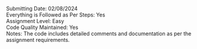 Submitting Date:  02/08/2024<br>
Everything is Followed as Per Steps: Yes<br>
Assignment Level: Easy<br>
Code Quality Maintained: Yes<br>
Notes: The code includes detailed comments and documentation as per the assignment requirements.

